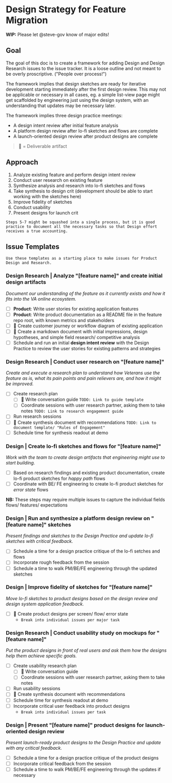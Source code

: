 # Design Strategy for Feature Migration

**WIP:** Please let @steve-gov know of major edits!

## Goal

The goal of this doc is to create a framework for adding Design and Design Research issues to the issue tracker. It is a loose outline and not meant to be overly proscriptive. ("People over process!")

The framework implies that design sketches are ready for iterative development starting immediately after the first design review. This may not be applicable or necessary in all cases, eg. a simple list-view page might get scaffolded by engineering just using the design system, with an understanding that updates may be necessary later.

The framework implies three design practice meetings:
- A design intent review after initial feature analysis
- A platform design review after lo-fi sketches and flows are complete
- A launch-oriented design review after product designs are complete

> :file_folder: = Deliverable artifact

## Approach

1. Analyze existing feature and perform design intent review
2. Conduct user research on existing feature
3. Synthesize analysis and research into lo-fi sketches and flows
4. Take synthesis to design crit (development should be able to start working with the sketches here)
5. Improve fidelity of sketches
6. Conduct usability
7. Present designs for launch crit

`Steps 5-7 might be squashed into a single process, but it is good practice to document all the necessary tasks so that Design effort receives a true accounting.`

## Issue Templates

`Use these templates as a starting place to make issues for Product Design and Research.`

### Design Research | Analyze "[feature name]" and create initial design artifacts

_Document our understanding of the feature as it currently exists and how it fits into the VA online ecosystem._

- [ ] **Product**: Write user stories for existing application features
- [ ] **Product**: Write product documentation as a README file in the feature repo root, with known metrics and stakeholders
- [ ] :file_folder: Create customer journey or workflow diagram of existing application
- [ ] :file_folder: Create a markdown document with initial impressions, design hypotheses, and simple field research/ competitive analysis 
- [ ] Schedule and run an initial **design intent review** with the Design Practice to review the user stories for existing patterns and strategies

### Design Research | Conduct user research on "[feature name]"

_Create and execute a research plan to understand how Veterans use the feature as is, what its pain points and pain relievers are, and how it might be improved._

- [ ] Create research plan
  - [ ] :file_folder: Write conversation guide `TODO: Link to guide template`
  - [ ] Coordinate sessions with user research partner, asking them to take notes `TODO: Link to research engagement guide`
- [ ] Run research sessions
- [ ] :file_folder: Create synthesis document with recommendations `TODO: Link to document template/ "Rules of Engagement"`
- [ ] Schedule time for synthesis readout at demo

### Design | Create lo-fi sketches and flows for "[feature name]"

_Work with the team to create design artifacts that engineering might use to start building._

- [ ] Based on research findings and existing product documentation, create lo-fi product sketches for _happy path_ flows
- [ ] Coordinate with BE/ FE engineering to create lo-fi product sketches for _error state_ flows

**NB:** These steps may require multiple issues to capture the individual fields flows/ features/ expectations

### Design | Run and synthesize a platform design review on "[feature name]" sketches

_Present findings and sketches to the Design Practice and update lo-fi sketches with critical feedback._

- [ ] Schedule a time for a design practice critique of the lo-fi setches and flows
- [ ] Incorporate rough feedback from the session
- [ ] Schedule a time to walk PM/BE/FE engineering through the updated sketches

### Design | Improve fidelity of sketches for "[feature name]"

_Move lo-fi sketches to product designs based on the design review and design system application feedback._

- [ ] :file_folder: Create product designs per screen/ flow/ error state
  - `Break into individual issues per major task`

### Design Research | Conduct usability study on mockups for "[feature name]"

_Put the product designs in front of real users and ask them how the designs help them achieve specific goals._

- [ ] Create usability research plan
  - [ ] :file_folder: Write conversation guide
  - [ ] Coordinate sessions with user research partner, asking them to take notes
- [ ] Run usability sessions
- [ ] :file_folder: Create synthesis document with recommendations
- [ ] Schedule time for synthesis readout at demo
- [ ] Incorporate critical user feedback into product designs
  - `Break into individual issues per task`

### Design | Present "[feature name]" product designs for launch- oriented design review

_Present launch-ready product designs to the Design Practice and update with any critical feedback._

- [ ] Schedule a time for a design practice critique of the product designs
- [ ] Incorporate critical feedback from the session
- [ ] Schedule a time to walk PM/BE/FE engineering through the updates if necessary
